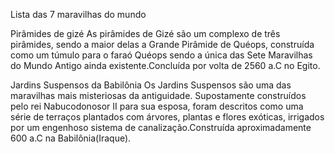 Lista das 7 maravilhas do mundo 

Pirâmides de gizé 
As pirâmides de Gizé são um complexo de três pirâmides, sendo a maior delas a Grande Pirâmide de Quéops, construída como um túmulo 
para o faraó Quéops sendo a única das Sete Maravilhas do Mundo Antigo ainda existente.Concluída por volta de 2560 a.C no Egito.

Jardins Suspensos da Babilônia
Os Jardins Suspensos são uma das maravilhas mais misteriosas da antiguidade. Supostamente construídos pelo rei Nabucodonosor II para sua esposa, foram descritos como uma série de terraços plantados com árvores, plantas e flores exóticas, irrigados por um engenhoso sistema de canalização.Construída aproximadamente 600 a.C na Babilônia(Iraque).
